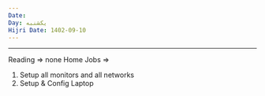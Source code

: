 ```yaml
---
Date: 
Day: یکشنبه
Hijri Date: 1402-09-10
---
```

----
Reading => none
Home Jobs => 
1. Setup all monitors and all networks
2. Setup & Config Laptop